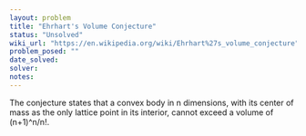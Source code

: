 ```yaml
---
layout: problem
title: "Ehrhart's Volume Conjecture"
status: "Unsolved"
wiki_url: "https://en.wikipedia.org/wiki/Ehrhart%27s_volume_conjecture"
problem_posed: ""
date_solved:
solver:
notes:
---
```

The conjecture states that a convex body in n dimensions, with its center of mass as the only lattice point in its interior, cannot exceed a volume of (n+1)^n/n!.
